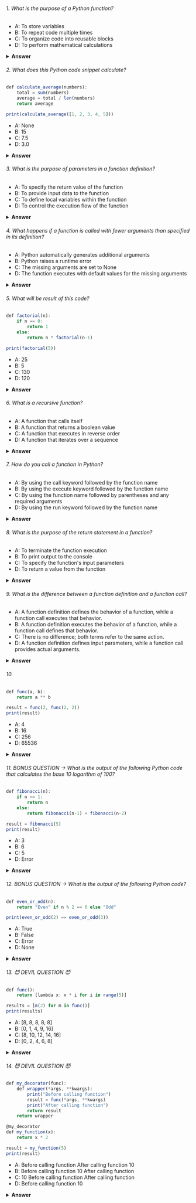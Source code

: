 ###### 1. What is the purpose of a Python function?

- A: To store variables
- B: To repeat code multiple times
- C: To organize code into reusable blocks
- D: To perform mathematical calculations

<details><summary><b>Answer</b></summary>
<p>

#### Correct Answer ->  C: To organize code into reusable blocks

</p>
</details>

###### 2. What does this Python code snippet calculate?

```javascript
def calculate_average(numbers):
    total = sum(numbers)
    average = total / len(numbers)
    return average

print(calculate_average([1, 2, 3, 4, 5]))

```

- A: None
- B: 15
- C: 7.5
- D: 3.0

<details><summary><b>Answer</b></summary>
<p>

#### Correct Answer -> D: 3.0

</p>
</details>

###### 3. What is the purpose of parameters in a function definition?

- A: To specify the return value of the function
- B: To provide input data to the function
- C: To define local variables within the function
- D: To control the execution flow of the function

<details><summary><b>Answer</b></summary>
<p>

#### Correct Answer -> B: To provide input data to the function

</p>
</details>

###### 4. What happens if a function is called with fewer arguments than specified in its definition?

- A: Python automatically generates additional arguments
- B: Python raises a runtime error
- C: The missing arguments are set to None
- D: The function executes with default values for the missing arguments

<details><summary><b>Answer</b></summary>
<p>

#### Correct Answer -> B: Python raises a TypeError 

</p>
</details>

###### 5. What will be result of this code?

```javascript
def factorial(n):
    if n == 0:
        return 1
    else:
        return n * factorial(n-1)

print(factorial(5))

```

- A: 25
- B: 5
- C: 130
- D: 120

<details><summary><b>Answer</b></summary>
<p>

#### Correct Answer -> D: 120

</p>
</details>

###### 6. What is a recursive function?

- A: A function that calls itself
- B: A function that returns a boolean value
- C: A function that executes in reverse order
- D: A function that iterates over a sequence

<details><summary><b>Answer</b></summary>
<p>

#### Correct Answer -> A: A function that calls itself

</p>
</details>

###### 7. How do you call a function in Python?

- A: By using the call keyword followed by the function name
- B: By using the execute keyword followed by the function name
- C: By using the function name followed by parentheses and any required arguments
- D: By using the run keyword followed by the function name

<details><summary><b>Answer</b></summary>
<p>

#### Correct Answer -> C: By using the function name followed by parentheses and any required arguments

</p>
</details>

###### 8. What is the purpose of the return statement in a function?

- A: To terminate the function execution
- B: To print output to the console
- C: To specify the function's input parameters
- D: To return a value from the function

<details><summary><b>Answer</b></summary>
<p>

#### Correct Answer -> D: To return a value from the function

</p>
</details>

###### 9. What is the difference between a function definition and a function call?

- A: A function definition defines the behavior of a function, while a function call executes that behavior.
- B: A function definition executes the behavior of a function, while a function call defines that behavior.
- C: There is no difference; both terms refer to the same action.
- D: A function definition defines input parameters, while a function call provides actual arguments.

<details><summary><b>Answer</b></summary>
<p>

#### Correct Answer -> A: A function definition defines the behavior of a function, while a function call executes that behavior.

</p>
</details>

###### 10. 

```javascript
def func(a, b):
    return a ** b

result = func(2, func(2, 2))
print(result)

```

- A: 4
- B: 16
- C: 256
- D: 65536

<details><summary><b>Answer</b></summary>
<p>

#### Correct Answer -> B: 16
</p>
</details>


###### 11. BONUS QUESTION -> What is the output of the following Python code that calculates the base 10 logarithm of 100?

```javascript
def fibonacci(n):
    if n <= 1:
        return n
    else:
        return fibonacci(n-1) + fibonacci(n-2)

result = fibonacci(5)
print(result)

```

- A: 3
- B: 6
- C: 5
- D: Error

<details><summary><b>Answer</b></summary>
<p>

#### Correct Answer -> You tell me :)) 
</p>
</details>


###### 12. BONUS QUESTION -> What is the output of the following Python code?

```javascript
def even_or_odd(n):
    return "Even" if n % 2 == 0 else "Odd"

print(even_or_odd(2) == even_or_odd(3))

```

- A: True
- B: False
- C: Error
- D: None

<details><summary><b>Answer</b></summary>
<p>

#### Correct Answer -> You tell me :)) 

</p>
</details>

###### 13. 😈 DEVIL QUESTION 😈

```javascript
def func():
    return [lambda x: x * i for i in range(5)]

results = [m(2) for m in func()]
print(results)


```

- A: [8, 8, 8, 8, 8]
- B: [0, 1, 4, 9, 16]
- C: [8, 10, 12, 14, 16]
- D: [0, 2, 4, 6, 8]

<details><summary><b>Answer</b></summary>
<p>

#### Correct Answer -> You tell me :)) 

</p>
</details>

###### 14. 😈 DEVIL QUESTION 😈

```javascript
def my_decorator(func):
    def wrapper(*args, **kwargs):
        print("Before calling function")
        result = func(*args, **kwargs)
        print("After calling function")
        return result
    return wrapper

@my_decorator
def my_function(x):
    return x * 2

result = my_function(5)
print(result)
```

- A: Before calling function After calling function 10
- B: Before calling function 10 After calling function
- C: 10 Before calling function After calling function
- D: Before calling function 10

<details><summary><b>Answer</b></summary>
<p>

#### Correct Answer -> You tell me :)) 

</p>
</details>
